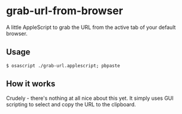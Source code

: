 grab-url-from-browser
=====================

A little AppleScript to grab the URL from the active tab of your default browser.

Usage
-----
	$ osascript ./grab-url.applescript; pbpaste

How it works
------------
Crudely - there's nothing at all nice about this yet. It simply uses GUI scripting to select and copy the URL to the clipboard.
